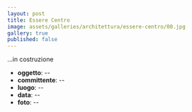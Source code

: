 ```yaml
---
layout: post
title: Essere Centro
image: assets/galleries/architettura/essere-centro/00.jpg
gallery: true
published: false
---
```


...in costruzione

- **oggetto**: --
- **committente**: --
- **luogo**: --
- **data**: --
- **foto**: --
